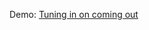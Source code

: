 <p>Demo: <a href="http://www.northbynorthwestern.com/story/tuning-in-on-coming-out/">Tuning in on coming out</p>
